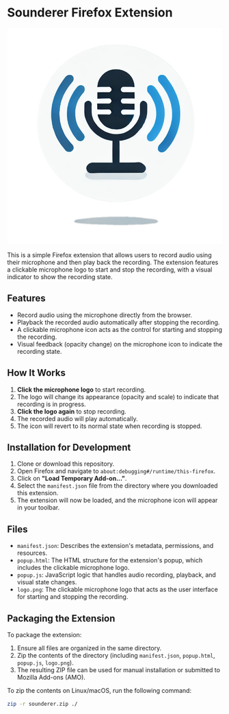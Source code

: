 # Sounderer Firefox Extension

![Sounderer Logo](logo.png)

This is a simple Firefox extension that allows users to record audio using their microphone and then play back the recording. The extension features a clickable microphone logo to start and stop the recording, with a visual indicator to show the recording state.

## Features

- Record audio using the microphone directly from the browser.
- Playback the recorded audio automatically after stopping the recording.
- A clickable microphone icon acts as the control for starting and stopping the recording.
- Visual feedback (opacity change) on the microphone icon to indicate the recording state.

## How It Works

1. **Click the microphone logo** to start recording.
2. The logo will change its appearance (opacity and scale) to indicate that recording is in progress.
3. **Click the logo again** to stop recording.
4. The recorded audio will play automatically.
5. The icon will revert to its normal state when recording is stopped.

## Installation for Development

1. Clone or download this repository.
2. Open Firefox and navigate to `about:debugging#/runtime/this-firefox`.
3. Click on **"Load Temporary Add-on..."**.
4. Select the `manifest.json` file from the directory where you downloaded this extension.
5. The extension will now be loaded, and the microphone icon will appear in your toolbar.

## Files

- `manifest.json`: Describes the extension's metadata, permissions, and resources.
- `popup.html`: The HTML structure for the extension's popup, which includes the clickable microphone logo.
- `popup.js`: JavaScript logic that handles audio recording, playback, and visual state changes.
- `logo.png`: The clickable microphone logo that acts as the user interface for starting and stopping the recording.
  
## Packaging the Extension

To package the extension:

1. Ensure all files are organized in the same directory.
2. Zip the contents of the directory (including `manifest.json`, `popup.html`, `popup.js`, `logo.png`).
3. The resulting ZIP file can be used for manual installation or submitted to Mozilla Add-ons (AMO).

To zip the contents on Linux/macOS, run the following command:

```bash
zip -r sounderer.zip ./
```